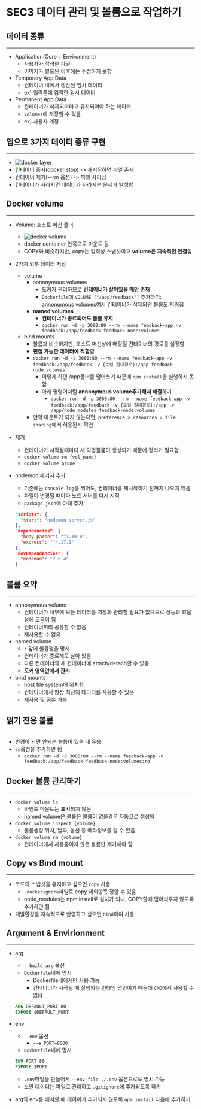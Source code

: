 # SEC3 데이터 관리 및 볼륨으로 작업하기

## 데이터 종류

---

- Application(Core + Environment)
  - 사용자가 작성한 파일
  - 이미지가 빌드된 이후에는 수정하지 못함
- Temporary App Data
  - 컨테이너 내에서 생산된 임시 데이터
  - ex) 입력폼에 입력한 임시 데이터
- Permanent App Data
  - 컨테이너가 삭제되더라고 유지되어야 하는 데이터
  - `Volumes`에 저장할 수 있음
  - ex) 사용자 계정

## 앱으로 3가지 데이터 종류 구현

---

- ![docker layer](https://www.partech.nl/publication-image/%7BF7AA82CF-A27D-4031-9695-0464A7642295%7D)
- 컨테이너 중지(docker stop) -> 재시작하면 파일 존재
- 컨테이너 제거(--rm 옵션) -> 파일 사라짐
- 컨테이너가 사라지면 데이터가 사라지는 문제가 발생함

## Docker volume

---

- Volume: 호스트 머신 폴더
  - ![docker volume](https://blog.kakaocdn.net/dn/FxUIW/btruWkhEWvW/nAasmW0lkZFtUM0CjqX5pk/img.png)
  - docker container 안쪽으로 마운트 됨
  - COPY와 비슷하지만, copy는 일회성 스냅샷이고 **volume은 지속적인 연결**임
- 2가지 외부 데이터 저장
  - volume
    - annonymous volumes
      - 도커가 관리하므로 **컨테이너가 살아있을 때만 존재**
      - `Dockerfile`에 `VOLUME ["/app/feedback"]` 추가하기: annonumous volumes여서 컨테이너가 삭제되면 볼륨도 지워짐
    - **named volumes**
      - **컨테이너가 종료되어도 볼륨 유지**
      - `docker run -d -p 3000:80 --rm --name feedback-app -v feedback:/app/feedback feedback-node:volumes`
  - bind mounts
    - 볼륨과 비슷하지만, 호스트 머신상에 매핑될 컨테이너의 경로를 설정함
    - **편집 가능한 데이터에 적합**함
    - `docker run -d -p 3000:80 --rm --name feedback-app -v feedback:/app/feedback -v {로컬 절대경로}:/app feedback-node:volumes`
      - 이렇게 하면 /app폴더를 덮어쓰기 때문에 `npm install`을 실행하지 못함. 
      - 아래 명령어처럼 **annonymous volume추가해서 해결**하기
        - `docker run -d -p 3000:80 --rm --name feedback-app -v feedback:/app/feedback -v {로컬 절대경로}:/app -v /app/node_modules feedback-node:volumes`
    - 만약 마운트가 되지 않는다면, `preference > resources > file sharing`에서 허용된지 확인
- 제거
  - 컨테이너가 시작될때마다 새 익명볼륨이 생성되기 때문에 정리가 필요함
  - `docker volume rm {vol_name}`
  - `docker volume prune`
- nodemon 패키지 추가
  - 기존에는 `console.log`를 찍어도, 컨테이너를 재시작하기 전까지 나오지 않음
  - 파일이 변경될 때마다 노드 서버를 다시 시작
  - `package.json`에 아래 추가

  ```json
  "scripts": {
    "start": "nodemon server.js"
  },
  "dependencies": {
    "body-parser": "^1.19.0",
    "express": "^4.17.1"
  },
  "devDependencies": {
    "nodemon": "2.0.4"
  }
  ```

## 볼륨 요약

---

- annonymous volume
  - 컨테이너가 내부에 모든 데이터를 저장과 관리할 필요가 없으므로 성능과 효율성에 도움이 됨
  - 컨테이너끼리 공유할 수 없음
  - 재사용할 수 없음
- named volume
  - `:` 앞에 볼륨명을 명시
  - 컨테이너가 종료해도 살아 있음
  - 다른 컨테이너와 새 컨테이너에 attach/detach할 수 있음
  - **도커 영역안에서 관리**
- bind mounts
  - host file system에 위치함
  - 컨테이너에서 항상 최신의 데이터를 사용할 수 있음
  - 재사용 및 공유 가능

## 읽기 전용 볼륨

---

- 변경이 되면 안되는 볼륨이 있을 때 유용
- `ro`옵션을 추가하면 됨
  - `docker run -d -p 3000:80 --rm --name feedback-app -v feedback:/app/feedback feedback-node:volumes:ro`

## Docker 볼륨 관리하기

---

- `docker volume ls`
  - 바인드 마운트는 표시되지 않음
  - named volume은 볼륨은 볼륨이 없을경우 자동으로 생성됨
- `docker volume inspect {volume}`
  - 볼륨생성 위치, 날짜, 옵션 등 메타정보를 알 수 있음
- `docker volume rm {volume}`
  - 컨테이너에서 사용중이지 않은 볼륨만 제거해야 함

## Copy vs Bind mount

---

- 코드의 스냅샷을 유지하고 싶으면 `copy` 사용
  - `.dockerignore`파일로 copy 제외항목 정할 수 있음
  - node_modules는 npm install로 설치가 되니, COPY할때 덮어씌우지 않도록 추가하면 됨
- 개발환경을 지속적으로 반영하고 싶으면 `bind`하여 사용

## Argument & Envirionment

---

- arg
  - `--build-arg` 옵션
  - `Dockerfile`내에 명시
    - Dockerfile내에서만 사용 가능
    - 컨테이너가 시작될 때 실행되는 런타임 명령이기 때문에 `CMD`에서 사용할 수 없음
  
  ```Dockerfile
  ARG DEFAULT_PORT 80
  EXPOSE $DEFAULT_PORT
  ```

- env
  - `--env` 옵션
    - `--e PORT=8000`
  - `Dockerfile`내에 명시
  
  ```Dockerfile
  ENV PORT 80
  EXPOSE $PORT
  ```

  - `.env`파일을 만들어서 `--env-file ./.env` 옵션으로도 명시 가능
  - 보안 데이터는 파일로 관리하고 `.gitignore`에 추가되도록 하기

- arg와 env를 배치할 때 레이어가 추가되지 않도록 `npm install` 다음에 추가하기
